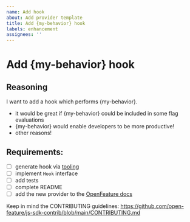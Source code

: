 ```yaml
---
name: Add hook
about: Add provider template
title: Add {my-behavior} hook
labels: enhancement
assignees: ''
---
```


# Add {my-behavior} hook

## Reasoning

I want to add a hook which performs {my-behavior}.

- it would be great if {my-behavior} could be included in some flag evaluations
- {my-behavior} would enable developers to be more productive!
- other reasons!

## Requirements:

- [ ] generate hook via [tooling](https://github.com/open-feature/js-sdk-contrib/blob/main/CONTRIBUTING.md#adding-a-module)
- [ ] implement `Hook` interface
- [ ] add tests
- [ ] complete README
- [ ] add the new provider to the [OpenFeature docs](https://github.com/open-feature/openfeature.dev/issues/new/choose)

Keep in mind the CONTRIBUTING guidelines: https://github.com/open-feature/js-sdk-contrib/blob/main/CONTRIBUTING.md
